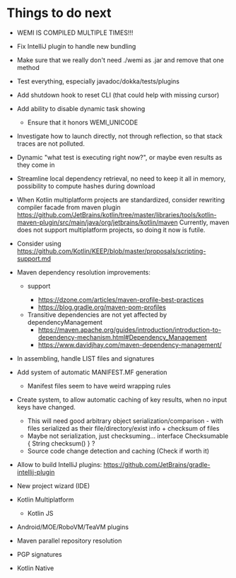 # Things to do next

- WEMI IS COMPILED MULTIPLE TIMES!!!

- Fix IntelliJ plugin to handle new bundling

- Make sure that we really don't need ./wemi as .jar and remove that one method

- Test everything, especially javadoc/dokka/tests/plugins

- Add shutdown hook to reset CLI (that could help with missing cursor)

- Add ability to disable dynamic task showing
	- Ensure that it honors WEMI_UNICODE

- Investigate how to launch directly, not through reflection, so that stack traces are not polluted.

- Dynamic "what test is executing right now?", or maybe even results as they come in

- Streamline local dependency retrieval, no need to keep it all in memory, possibility to compute hashes during download

- When Kotlin multiplatform projects are standardized, consider rewriting compiler facade from maven plugin
https://github.com/JetBrains/kotlin/tree/master/libraries/tools/kotlin-maven-plugin/src/main/java/org/jetbrains/kotlin/maven
Currently, maven does not support multiplatform projects, so doing it now is futile.

- Consider using https://github.com/Kotlin/KEEP/blob/master/proposals/scripting-support.md

- Maven dependency resolution improvements:
	- <profiles> support
		- https://dzone.com/articles/maven-profile-best-practices
		- https://blog.gradle.org/maven-pom-profiles
	- Transitive dependencies are not yet affected by dependencyManagement
		- https://maven.apache.org/guides/introduction/introduction-to-dependency-mechanism.html#Dependency_Management
		- https://www.davidjhay.com/maven-dependency-management/

- In assembling, handle LIST files and signatures
- Add system of automatic MANIFEST.MF generation
	- Manifest files seem to have weird wrapping rules

- Create system, to allow automatic caching of key results, when no input keys have changed.
	- This will need good arbitrary object serialization/comparison - with files serialized as their file/directory/exist info + checksum of files
	- Maybe not serialization, just checksuming... interface Checksumable { String checksum() } ?
	- Source code change detection and caching (Check if worth it)

- Allow to build IntelliJ plugins: https://github.com/JetBrains/gradle-intellij-plugin

- New project wizard (IDE)

- Kotlin Multiplatform
	- Kotlin JS

- Android/MOE/RoboVM/TeaVM plugins

- Maven parallel repository resolution

- PGP signatures

- Kotlin Native

